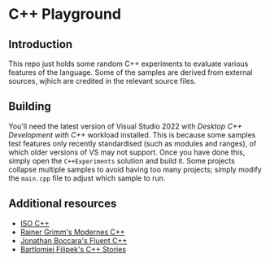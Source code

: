 # C++ Playground

## Introduction 

This repo just holds some random C++ experiments to evaluate various features of the language. Some of the samples are derived from external sources, wjhich are credited in the relevant source files.

## Building

You'll need the latest version of Visual Studio 2022 with _Desktop C++ Development with C++_ workload installed. This is because some samples test features only recently standardised (such as modules and ranges), of which older versions of VS may not support. Once you have done this, simply open the `C++Experiments` solution and build it. Some projects collapse multiple samples to avoid having too many projects; simply modify the `main.cpp` file to adjust which sample to run.

## Additional resources

* [ISO C++](https://isocpp.org/)
* [Rainer Grimm's Modernes C++](https://www.modernescpp.com)
* [Jonathan Boccara's Fluent C++](https://www.fluentcpp.com/)
* [Bartlomiej Filipek's C++ Stories](https://www.cppstories.com/p/start-here/)
